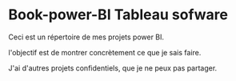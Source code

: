 # Book-power-BI Tableau sofware

Ceci est un répertoire de mes projets power BI.

l'objectif est de montrer concrètement ce que je sais faire.

J'ai d'autres projets confidentiels, que je ne peux pas partager.
